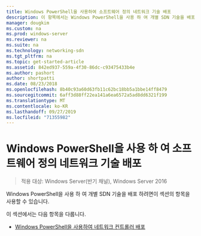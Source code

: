 ```yaml
---
title: Windows PowerShell을 사용하여 소프트웨어 정의 네트워크 기술 배포
description: 이 항목에서는 Windows PowerShell을 사용 하 여 개별 SDN 기술을 배포 하는 방법에 대 한 정보 링크를 제공 합니다.
manager: dougkim
ms.custom: na
ms.prod: windows-server
ms.reviewer: na
ms.suite: na
ms.technology: networking-sdn
ms.tgt_pltfrm: na
ms.topic: get-started-article
ms.assetid: 842ed937-559a-4f30-86dc-c93475433b4e
ms.author: pashort
author: shortpatti
ms.date: 08/23/2018
ms.openlocfilehash: 8b40c93a60d63fb11c62bc18bb5a1bbe14ff8479
ms.sourcegitcommit: 6aff3d88ff22ea141a6ea6572a5ad8dd6321f199
ms.translationtype: MT
ms.contentlocale: ko-KR
ms.lasthandoff: 09/27/2019
ms.locfileid: "71355982"
---
```

# <a name="deploy-software-defined-network-technologies-using-windows-powershell"></a>Windows PowerShell을 사용 하 여 소프트웨어 정의 네트워크 기술 배포

>적용 대상: Windows Server(반기 채널), Windows Server 2016

Windows PowerShell을 사용 하 여 개별 SDN 기술을 배포 하려면이 섹션의 항목을 사용할 수 있습니다.  
  
이 섹션에서는 다음 항목을 다룹니다.  
  
-   [Windows PowerShell을 사용하여 네트워크 컨트롤러 배포](Deploy-Network-Controller-using-Windows-PowerShell.md)  
  
 
  


